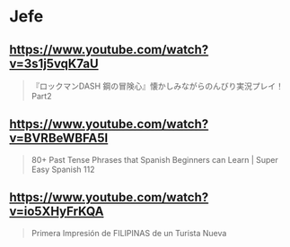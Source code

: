 # Jefe

## https://www.youtube.com/watch?v=3s1j5vqK7aU

> 『ロックマンDASH 鋼の冒険心』懐かしみながらのんびり実況プレイ！ Part2 

## https://www.youtube.com/watch?v=BVRBeWBFA5I

> 80+ Past Tense Phrases that Spanish Beginners can Learn | Super Easy Spanish 112

## https://www.youtube.com/watch?v=io5XHyFrKQA

> Primera Impresión de FILIPINAS de un Turista Nueva 
